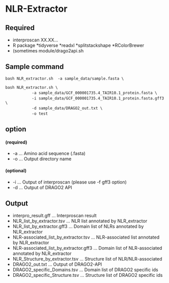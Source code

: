 # NLR-Extractor
## Required

* interproscan XX.XX...
* R package
	*tidyverse
	*readxl
	*splitstackshape
	*RColorBrewer
* (sometimes module/drago2api.sh

## Sample command

```
bash NLR_extractor.sh  -a sample_data/sample.fasta \
```

```
bash NLR_extractor.sh \ 
　　　　　　　-a sample_data/GCF_000001735.4_TAIR10.1_protein.fasta \
　　　　　　　-i sample_data/GCF_000001735.4_TAIR10.1_protein.fasta.gff3 \
　　　　　　　-d sample_data/DRAGO2_out.txt \
　　　　　　　-o test
```

## option
#### (required)

* -a ... Amino acid sequence (.fasta)
* -o ... Output directory name

#### (optional)

* -i ... Output of interproscan (please use -f gff3 option)
* -d ... Output of DRAGO2 API

## Output

* interpro_result.gff                   ... Interproscan result
* NLR_list_by_extractor.tsv             ... NLR list annotated by NLR_extractor
* NLR_list_by_extractor.gff3            ... Domain list of NLRs annotated by NLR_extractor
* NLR-associated_list_by_extractor.tsv  ... NLR-associated list annotated by NLR_extractor
* NLR-associated_list_by_extractor.gff3 ... Domain list of NLR-associated annotated by NLR_extractor
* NLR_Structure_by_extractor.tsv        ... Structure list of NLR/NLR-associated
* DRAGO2_out.txt                        ... Output of DRAGO2-API
* DRAGO2_specific_Domains.tsv           ... Domain list of DRAGO2 specific ids
* DRAGO2_specific_Structure.tsv         ... Structure list of DRAGO2 specific ids
